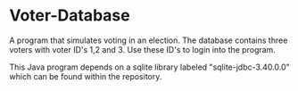 # Voter-Database
A program that simulates voting in an election.
The database contains three voters with voter ID's 1,2 and 3. Use these ID's to login into the program.

This Java program depends on a sqlite library labeled "sqlite-jdbc-3.40.0.0" which can be found within the repository.
